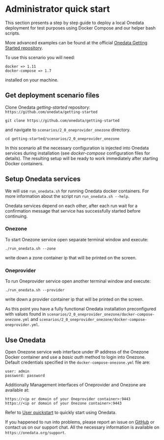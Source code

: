 # Administrator quick start
This section presents a step by step guide to deploy a local Onedata deployment for test purposes using Docker Compose and our helper bash scripts. 

More advanced examples can be found at the official [Onedata Getting Started repository](https://github.com/onedata/getting-started).

To use this scenario you will need:
~~~
docker => 1.11
docker-compose => 1.7
~~~
installed on your machine.

## Get deployment scenario files
Clone Onedata *getting-started* repository: `https://github.com/onedata/getting-started`

```bash=
git clone https://github.com/onedata/getting-started
```

and navigate to `scenarios/2_0_oneprovider_onezone` directory.

```bash=
cd getting-started/scenarios/2_0_oneprovider_onezone
```

In this scenario all the necessary configuration is injected into Onedata services during installation (see *docker-compose* configuration files for details). The resulting setup will be ready to work immediately after starting Docker containers.

## Setup Onedata services
We will use `run_onedata.sh` for running Onedata docker containers. For more information about the script run `run_onedata.sh --help`.

Onedata services depend on each other, after each run wait for a confirmation message that service has successfully started before continuing. 

### Onezone
To start Onezone service open separate terminal window and execute:
```bash=
./run_onedata.sh --zone 
```
write down a zone container ip that will be printed on the screen.

### Oneprovider
To run Oneprovider service open another terminal window and execute:
```bash=
./run_onedata.sh --provider
```
write down a provider container ip that will be printed on the screen.

As this point you have a fully functional Onedata installation preconfigured with values found in `scenarios/2_0_oneprovider_onezone/docker-compose-onezone.yml` and `scenarios/2_0_oneprovider_onezone/docker-compose-oneprovider.yml`.

## Use Onedata
Open Onezone service web interface under IP address of the Onezone Docker container and use a *basic auth* method to login into Onezone. Default credentials specified in the `docker-compose-onezone.yml` file are:
~~~
user: admin
password: password
~~~

Additionally Management interfaces of Oneprovider and Onezone are available at:
~~~
https://<ip or domain of your Oneprovider container>:9443
https://<ip or domain of your Onezone container>:9443
~~~

Refer to [User quickstart](user_onedata_101.md) to quickly start using Onedata.

If you happened to run into problems, please report an issue on [GitHub](https://github.com/onedata/getting-started/issues) or contact us on our support chat. All the necessary information is available on `https://onedata.org/support`.


